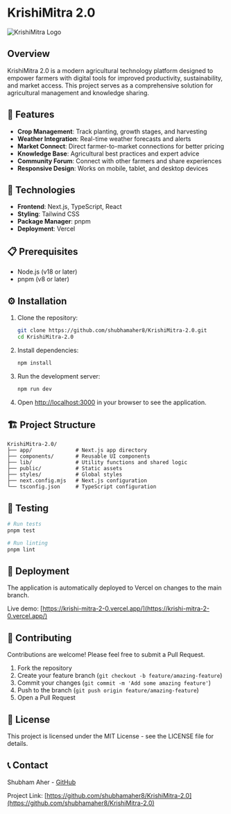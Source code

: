# KrishiMitra 2.0

![KrishiMitra Logo](https://v0-krishimitra-ui-design.vercel.app/logo.png)

## Overview

KrishiMitra 2.0 is a modern agricultural technology platform designed to empower farmers with digital tools for improved productivity, sustainability, and market access. This project serves as a comprehensive solution for agricultural management and knowledge sharing.

## 🌱 Features

- **Crop Management**: Track planting, growth stages, and harvesting
- **Weather Integration**: Real-time weather forecasts and alerts
- **Market Connect**: Direct farmer-to-market connections for better pricing
- **Knowledge Base**: Agricultural best practices and expert advice
- **Community Forum**: Connect with other farmers and share experiences
- **Responsive Design**: Works on mobile, tablet, and desktop devices

## 🚀 Technologies

- **Frontend**: Next.js, TypeScript, React
- **Styling**: Tailwind CSS
- **Package Manager**: pnpm
- **Deployment**: Vercel

## 📋 Prerequisites

- Node.js (v18 or later)
- pnpm (v8 or later)

## ⚙️ Installation

1. Clone the repository:
   ```bash
   git clone https://github.com/shubhamaher8/KrishiMitra-2.0.git
   cd KrishiMitra-2.0
   ```

2. Install dependencies:
   ```bash
   npm install
   ```

3. Run the development server:
   ```bash
   npm run dev
   ```

4. Open [http://localhost:3000](http://localhost:3000) in your browser to see the application.

## 🏗️ Project Structure

```
KrishiMitra-2.0/
├── app/              # Next.js app directory
├── components/       # Reusable UI components
├── lib/              # Utility functions and shared logic
├── public/           # Static assets
├── styles/           # Global styles
├── next.config.mjs   # Next.js configuration
└── tsconfig.json     # TypeScript configuration
```

## 🧪 Testing

```bash
# Run tests
pnpm test

# Run linting
pnpm lint
```

## 🚀 Deployment

The application is automatically deployed to Vercel on changes to the main branch.

Live demo: [https://krishi-mitra-2-0.vercel.app/](https://krishi-mitra-2-0.vercel.app/)

## 🤝 Contributing

Contributions are welcome! Please feel free to submit a Pull Request.

1. Fork the repository
2. Create your feature branch (`git checkout -b feature/amazing-feature`)
3. Commit your changes (`git commit -m 'Add some amazing feature'`)
4. Push to the branch (`git push origin feature/amazing-feature`)
5. Open a Pull Request

## 📄 License

This project is licensed under the MIT License - see the LICENSE file for details.

## 📞 Contact

Shubham Aher - [GitHub](https://github.com/shubhamaher8)

Project Link: [https://github.com/shubhamaher8/KrishiMitra-2.0](https://github.com/shubhamaher8/KrishiMitra-2.0)
